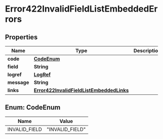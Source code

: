

# Error422InvalidFieldListEmbeddedErrors


## Properties

| Name | Type | Description | Notes |
|------------ | ------------- | ------------- | -------------|
|**code** | [**CodeEnum**](#CodeEnum) |  |  |
|**field** | **String** |  |  [optional] |
|**logref** | [**LogRef**](LogRef.md) |  |  |
|**message** | **String** |  |  |
|**links** | [**Error422InvalidFieldListEmbeddedLinks**](Error422InvalidFieldListEmbeddedLinks.md) |  |  |



## Enum: CodeEnum

| Name | Value |
|---- | -----|
| INVALID_FIELD | &quot;INVALID_FIELD&quot; |



